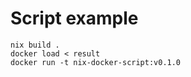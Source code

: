 # Script example

```shell
nix build .
docker load < result
docker run -t nix-docker-script:v0.1.0
```
